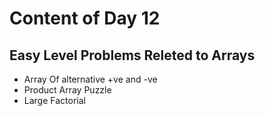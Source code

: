 # Content of Day 12
## Easy Level Problems Releted to Arrays
- Array Of alternative +ve and -ve
- Product Array Puzzle
- Large Factorial

